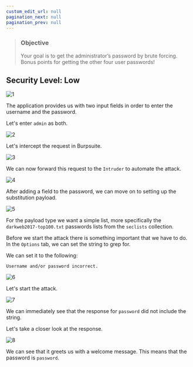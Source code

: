 ```yaml
---
custom_edit_url: null
pagination_next: null
pagination_prev: null
---
```


> ### Objective
> Your goal is to get the administrator’s password by brute forcing. Bonus points for getting the other four user passwords!

## Security Level: Low

![1](https://github.com/Knign/Write-ups/assets/110326359/f3afd939-4fe6-470a-8c1a-fabf63b7c68f)

The application provides us with two input fields in order to enter the username and the password.

Let's enter `admin` as both.

![2](https://github.com/Knign/Write-ups/assets/110326359/8e55f01a-6236-406c-82d5-6804cbaa52bc)

Let's intercept the request in Burpsuite.

![3](https://github.com/Knign/Write-ups/assets/110326359/3a63a009-a4a5-4c4b-b6bf-2040c8c960aa)

We can now forward this request to the `Intruder` to automate the attack.

![4](https://github.com/Knign/Write-ups/assets/110326359/f7ed0799-6640-4e58-90cf-7f2f26232a4f)

After adding a field to the password, we can move on to setting up the substitution payload.

![5](https://github.com/Knign/Write-ups/assets/110326359/130c0faa-8d09-4223-813f-820456aceb72)

For the payload type we want a simple list, more specifically the `darkweb2017-top100.txt` passwords lists from the `seclists` collection.

Before we start the attack there is something important that we have to do.
In the `Options` tab, we can set the string to grep for.

We can set it to the following:
```
Username and/or password incorrect.
```

![6](https://github.com/Knign/Write-ups/assets/110326359/5390e66a-fb3f-4b48-8615-553331d106de)

Let's start the attack.

![7](https://github.com/Knign/Write-ups/assets/110326359/3a407c73-45c8-4bc0-a973-61d0451d3d2e)

We can immediately see that the response for `password` did not include the string.

Let's take a closer look at the response.

![8](https://github.com/Knign/Write-ups/assets/110326359/c1378c6e-94e7-42cd-996d-02ebea714710)

We can see that it greets us with a welcome message. This means that the password is `password`.
